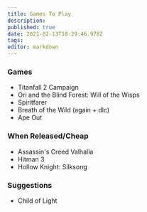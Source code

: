 ```yaml
---
title: Games To Play
description: 
published: true
date: 2021-02-13T18:29:46.978Z
tags: 
editor: markdown
---
```



### Games
- Titanfall 2 Campaign
- Ori and the Blind Forest: Will of the Wisps
- Spiritfarer
- Breath of the Wild (again + dlc)
- Ape Out

### When Released/Cheap
- Assassin's Creed Valhalla
- Hitman 3
- Hollow Knight: Silksong

### Suggestions
- Child of Light

